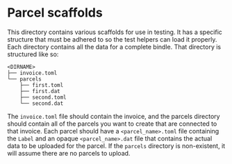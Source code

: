 # Parcel scaffolds

This directory contains various scaffolds for use in testing. It has a specific structure that must
be adhered to so the test helpers can load it properly. Each directory contains all the data for a
complete bindle. That directory is structured like so:

```
<DIRNAME>
├── invoice.toml
└── parcels
    ├── first.toml
    ├── first.dat
    ├── second.toml
    └── second.dat
```

The `invoice.toml` file should contain the invoice, and the parcels directory should contain all of
the parcels you want to create that are connected to that invoice. Each parcel should have a
`<parcel_name>.toml` file containing the `Label` and an opaque `<parcel_name>.dat` file that
contains the actual data to be uploaded for the parcel. If the `parcels` directory is non-existent,
it will assume there are no parcels to upload.
